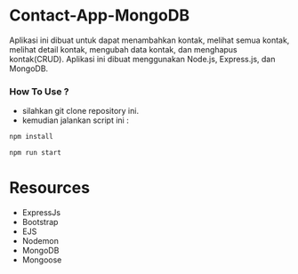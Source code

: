# Contact-App-MongoDB

Aplikasi ini dibuat untuk dapat menambahkan kontak, melihat semua kontak, melihat detail kontak, mengubah data kontak, dan menghapus kontak(CRUD). Aplikasi ini dibuat menggunakan Node.js, Express.js, dan MongoDB.

### How To Use ?
* silahkan git clone repository ini.
* kemudian jalankan script ini :

```bash
npm install
```

```
npm run start
```

# Resources 
* ExpressJs
* Bootstrap
* EJS
* Nodemon
* MongoDB
* Mongoose
